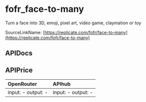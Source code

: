 # fofr_face-to-many

Turn a face into 3D, emoji, pixel art, video game, claymation or toy

SourceLinkName: [https://replicate.com/fofr/face-to-many](https://replicate.com/fofr/face-to-many)

## APIDocs



## APIPrice

| OpenRouter | APIhub |
|:---|:---|
| input: - output: - | input: - output: - |
